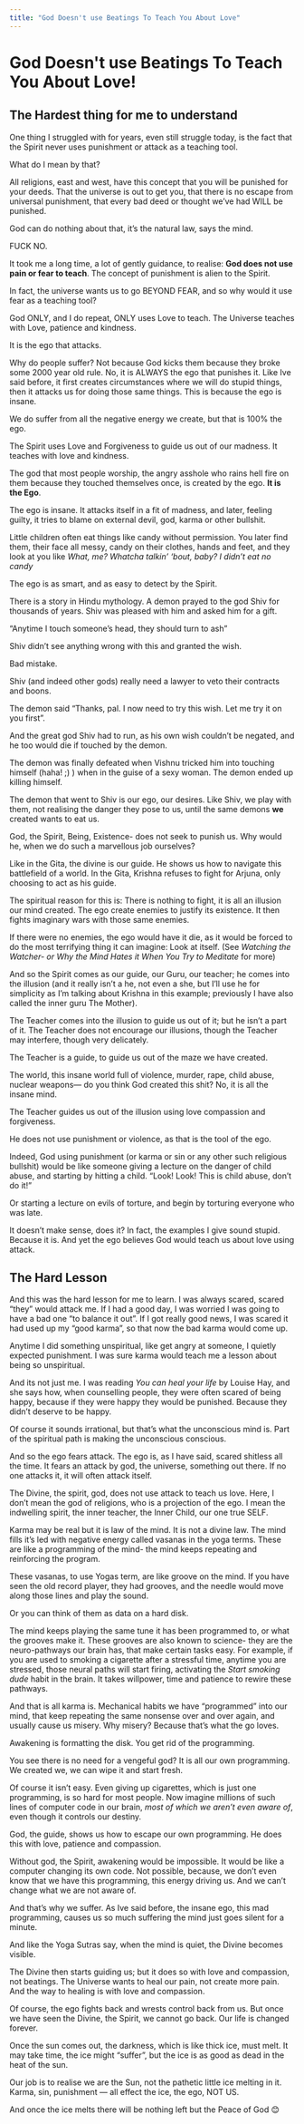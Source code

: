 ```yaml
---
title: "God Doesn't use Beatings To Teach You About Love"
---
```


# God Doesn't use Beatings To Teach You About Love!

## The Hardest thing for me to understand 

 

One thing I struggled with for years, even still struggle today, is the fact that the Spirit never uses punishment or attack as a teaching tool. 

 

What do I mean by that? 

 

All religions, east and west, have this concept that you will be punished for your deeds. That the universe is out to get you, that there is no escape from universal punishment, that every bad deed or thought we’ve had WILL be punished. 

 

God can do nothing about that, it’s the natural law, says the mind. 

 

FUCK NO. 

 

It took me a long time, a lot of gently guidance, to realise: **God does not use pain or fear to teach**. The concept of punishment is alien to the Spirit. 

 

In fact, the universe wants us to go BEYOND FEAR, and so why would it use fear as a teaching tool? 

 

God ONLY, and I do repeat, ONLY uses Love to teach. The Universe teaches with Love, patience and kindness. 

 

It is the ego that attacks. 

 

Why do people suffer? Not because God kicks them because they broke some 2000 year old rule. No, it is ALWAYS the ego that punishes it. Like Ive said before, it first creates circumstances where we will do stupid things, then it attacks us for doing those same things. This is because the ego is insane. 

 

We do suffer from all the negative energy we create, but that is 100% the ego. 

 

The Spirit uses Love and Forgiveness to guide us out of our madness. It teaches with love and kindness. 

 

The god that most people worship, the angry asshole who rains hell fire on them because they touched themselves once, is created by the ego. **It is the Ego**.  

 

The ego is insane. It attacks itself in a fit of madness, and later, feeling guilty, it tries to blame on external devil, god, karma or other bullshit. 

 

Little children often eat things like candy without permission. You later find them, their face all messy, candy on their clothes, hands and feet, and they look at you like *What, me? Whatcha talkin’ ‘bout, baby? I didn’t eat no candy* 

 

The ego is as smart, and as easy to detect by the Spirit. 

 

There is a story in Hindu mythology. A demon prayed to the god Shiv for thousands of years. Shiv was pleased with him and asked him for a gift. 

 

“Anytime I touch someone’s head, they should turn to ash” 

 

Shiv didn’t see anything wrong with this and granted the wish. 

 

Bad mistake. 

 

Shiv (and indeed other gods) really need a lawyer to veto their contracts and boons. 

 

The demon said “Thanks, pal. I now need to try this wish. Let me try it on you first”. 

 

And the great god Shiv had to run, as his own wish couldn’t be negated, and he too would die if touched by the demon. 

 

The demon was finally defeated when Vishnu tricked him into touching himself (haha! ;) ) when in the guise of a sexy woman. The demon ended up killing himself. 

 

The demon that went to Shiv is our ego, our desires. Like Shiv, we play with them, not realising the danger they pose to us, until the same demons **we** created wants to eat us. 

 

God, the Spirit, Being, Existence- does not seek to punish us. Why would he, when we do such a marvellous job ourselves? 

 

Like in the Gita, the divine is our guide. He shows us how to navigate this battlefield of a world. In the Gita, Krishna refuses to fight for Arjuna, only choosing to act as his guide. 

 

The spiritual reason for this is: There is nothing to fight, it is all an illusion our mind created. The ego create enemies to justify its existence. It then fights imaginary wars with those same enemies. 

 

If there were no enemies, the ego would have it die, as it would be forced to do the most terrifying thing it can imagine: Look at itself. (See *Watching the Watcher- or Why the Mind Hates it When You Try to Meditate* for more) 

 

And so the Spirit comes as our guide, our Guru, our teacher; he comes into the illusion (and it really isn’t a he, not even a she, but I’ll use he for simplicity as I’m talking about Krishna in this example; previously I have also called the inner guru The Mother). 

 

The Teacher comes into the illusion to guide us out of it; but he isn’t a part of it. The Teacher does not encourage our illusions, though the Teacher may interfere, though very delicately. 

 

The Teacher is a guide, to guide us out of the maze we have created. 

 

The world, this insane world full of violence, murder, rape, child abuse, nuclear weapons— do you think God created this shit? No, it is all the insane mind. 

 

The Teacher guides us out of the illusion using love compassion and forgiveness. 

 

He does not use punishment or violence, as that is the tool of the ego. 

 

Indeed, God using punishment (or karma or sin or any other such religious bullshit) would be like someone giving a lecture on the danger of child abuse, and starting by hitting a child. “Look! Look! This is child abuse, don’t do it!” 

 

Or starting a lecture on evils of torture, and begin by torturing everyone who was late. 

 

It doesn’t make sense, does it? In fact, the examples I give sound stupid. Because it is. And yet the ego believes God would teach us about love using attack. 

 

## The Hard Lesson 

 

And this was the hard lesson for me to learn. I was always scared, scared “they” would attack me. If I had a good day, I was worried I was going to have a bad one “to balance it out”. If I got really good news, I was scared it had used up my “good karma”, so that now the bad karma would come up. 

 

Anytime I did something unspiritual, like get angry at someone, I quietly expected punishment. I was sure karma would teach me a lesson about being so unspiritual. 

 

And its not just me. I was reading *You can heal your life* by Louise Hay, and she says how, when counselling people, they were often scared of being happy, because if they were happy they would be punished. Because they didn’t deserve to be happy. 

 

Of course it sounds irrational, but that’s what the unconscious mind is. Part of the spiritual path is making the unconscious conscious. 

 

And so the ego fears attack. The ego is, as I have said, scared shitless all the time. It fears an attack by god, the universe, something out there. If no one attacks it, it will often attack itself. 

 

The Divine, the spirit, god, does not use attack to teach us love. Here, I don’t mean the god of religions, who is a projection of the ego. I mean the indwelling spirit, the inner teacher, the Inner Child, our one true SELF. 

  

 

Karma may be real but it is law of the mind. It is not a divine law. The mind fills it’s led with negative energy called vasanas in the yoga terms. These are like a programming of the mind- the mind keeps repeating and reinforcing the program.  

 

 

These vasanas, to use Yogas term, are like groove on the mind. If you have seen the old record player, they had grooves, and the needle would move along those lines and play the sound. 

 

Or you can think of them as data on a hard disk. 

 

The mind keeps playing the same tune it has been programmed to, or what the grooves make it. These grooves are also known to science- they are the neuro-pathways our brain has, that make certain tasks easy. For example, if you are used to smoking a cigarette after a stressful time, anytime you are stressed, those neural paths will start firing, activating the *Start smoking dude* habit in the brain. It takes  willpower, time and patience to rewire these pathways. 

 

And that is all karma is. Mechanical habits we have “programmed” into our mind, that keep repeating the same nonsense over and over again, and usually cause us misery. Why misery? Because that’s what the go loves. 

 

Awakening is formatting the disk.  You get rid of the programming. 

 

 

You see there is no need for a vengeful god? It is all our own programming. We created we, we can wipe it and start fresh. 

 

Of course it isn’t easy. Even giving up cigarettes, which is just one programming, is so hard for most people. Now imagine millions of such lines of computer code in our brain, *most of which we aren’t even aware of*, even though it controls our destiny. 

 

God, the guide, shows us how to escape our own programming. He does this with love, patience and compassion. 

 

Without god, the Spirit, awakening would be impossible. It would be like a computer changing its own code. Not possible, because, we don’t even know that we have this programming, this energy driving us. And we can’t change what we are not aware of. 

 

And that’s why we suffer. As Ive said before, the insane ego, this mad programming, causes us so much suffering the mind just  goes silent for a minute. 

 

And like the Yoga Sutras say, when the mind is quiet, the Divine becomes visible. 

The Divine then starts guiding us; but it does so with love and compassion, not beatings. The Universe wants to heal our pain, not create more pain. And the way to healing is with love and compassion.


Of course, the ego fights back and wrests control back from us. But once we have seen the Divine, the Spirit, we cannot go back. Our life is changed forever. 

 

Once the sun comes out, the darkness, which is like thick ice, must melt. It may take time, the ice might “suffer”, but the ice is as good as dead in the heat of the sun. 

 

Our job is to realise we are the Sun, not the pathetic little ice melting in it. Karma, sin, punishment — all effect the ice, the ego, NOT US. 

 

And once the ice melts there will be nothing left but the Peace of God   😊

 
